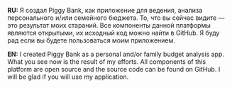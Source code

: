 **RU:**
Я создал Piggy Bank, как приложение для ведения, анализа персонального и/или семейного бюджета. То, что вы сейчас видите — это результат моих стараний. Все компоненты данной платформы являются открытыми, их исходный код можно найти в GitHub. Я буду рад если вы будете пользоваться моим приложением.

**EN:**
I created Piggy Bank as a personal and/or family budget analysis app. What you see now is the result of my efforts. All components of this platform are open source and the source code can be found on GitHub. I will be glad if you will use my application.
